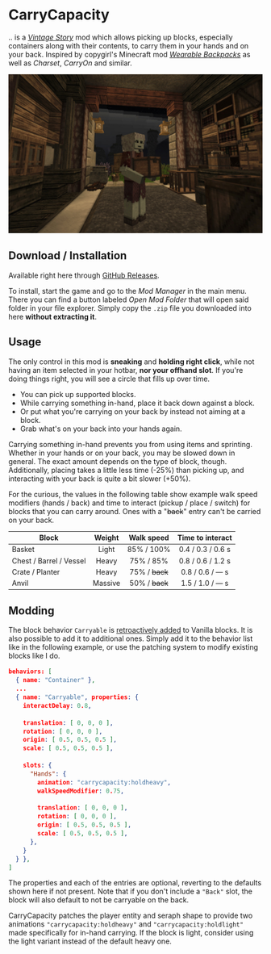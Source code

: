 # CarryCapacity

.. is a [*Vintage Story*][VS] mod which allows picking up blocks, especially containers along with their contents, to carry them in your hands and on your back. Inspired by copygirl's Minecraft mod [*Wearable Backpacks*][WBs] as well as *Charset*, *CarryOn* and similar.

![Screenshot](docs/screenshot.jpg)

[VS]: https://www.vintagestory.at/
[WBs]: https://github.com/copygirl/WearableBackpacks

## Download / Installation

Available right here through [GitHub Releases][DL].

To install, start the game and go to the *Mod Manager* in the main menu. There you can find a button labeled *Open Mod Folder* that will open said folder in your file explorer. Simply copy the `.zip` file you downloaded into here **without extracting it**.

[DL]: https://github.com/NerdScurvy/CarryCapacity/releases


## Usage

The only control in this mod is **sneaking** and **holding right click**, while not having an item selected in your hotbar, **nor your offhand slot**. If you're doing things right, you will see a circle that fills up over time.

- You can pick up supported blocks.
- While carrying something in-hand, place it back down against a block.
- Or put what you're carrying on your back by instead not aiming at a block.
- Grab what's on your back into your hands again.

Carrying something in-hand prevents you from using items and sprinting. Whether in your hands or on your back, you may be slowed down in general. The exact amount depends on the type of block, though. Additionally, placing takes a little less time (-25%) than picking up, and interacting with your back is quite a bit slower (+50%).

For the curious, the values in the following table show example walk speed modifiers (hands / back) and time to interact (pickup / place / switch) for blocks that you can carry around. Ones with a "~~back~~" entry can't be carried on your back.

| Block                   | Weight  |   Walk speed   | Time to interact  |
| ----------------------- |:-------:|:--------------:|:-----------------:|
| Basket                  |  Light  | 85% /   100%   | 0.4 / 0.3 / 0.6 s |
| Chest / Barrel / Vessel |  Heavy  | 75% /    85%   | 0.8 / 0.6 / 1.2 s |
| Crate / Planter         |  Heavy  | 75% / ~~back~~ | 0.8 / 0.6 /  —  s |
| Anvil                   | Massive | 50% / ~~back~~ | 1.5 / 1.0 /  —  s |

## Modding

The block behavior `Carryable` is [retroactively added][patch] to Vanilla blocks. It is also possible to add it to additional ones. Simply add it to the behavior list like in the following example, or use the patching system to modify existing blocks like I do.

[patch]: ./resources/assets/carrycapacity/patches/carryable.json

```json
behaviors: [
  { name: "Container" },
  ...
  { name: "Carryable", properties: {
    interactDelay: 0.8,
    
    translation: [ 0, 0, 0 ],
    rotation: [ 0, 0, 0 ],
    origin: [ 0.5, 0.5, 0.5 ],
    scale: [ 0.5, 0.5, 0.5 ],
    
    slots: {
      "Hands": {
        animation: "carrycapacity:holdheavy",
        walkSpeedModifier: 0.75,
        
        translation: [ 0, 0, 0 ],
        rotation: [ 0, 0, 0 ],
        origin: [ 0.5, 0.5, 0.5 ],
        scale: [ 0.5, 0.5, 0.5 ],
      },
    }
  } },
]
```

The properties and each of the entries are optional, reverting to the defaults shown here if not present. Note that if you don't include a `"Back"` slot, the block will also default to not be carryable on the back.

CarryCapacity patches the player entity and seraph shape to provide two animations `"carrycapacity:holdheavy"` and `"carrycapacity:holdlight"` made specifically for in-hand carrying. If the block is light, consider using the light variant instead of the default heavy one.
